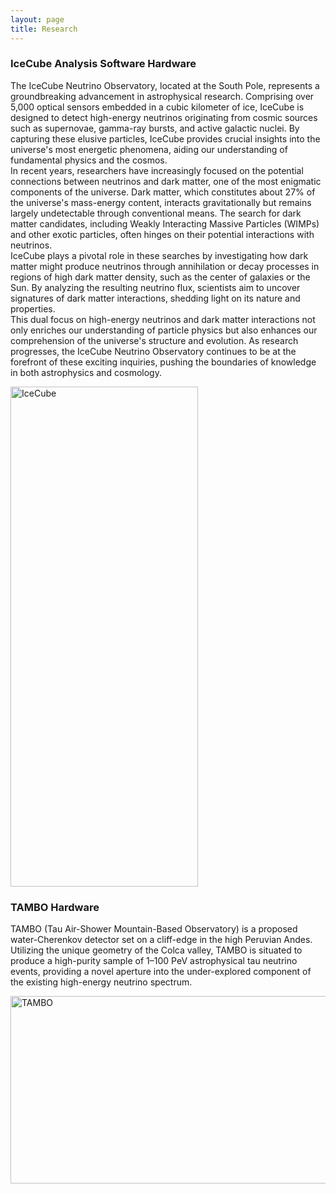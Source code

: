 ```yaml
---
layout: page
title: Research
---
```



<h3>
    <a name='IceCube'></a> IceCube
    <span class="badge badge-primary">Analysis</span>
    <span class="badge badge-primary">Software</span>
    <span class="badge badge-primary">Hardware</span>
</h3>

<p> 
The IceCube Neutrino Observatory, located at the South Pole, represents a groundbreaking advancement in astrophysical research. Comprising over 5,000 optical sensors embedded in a cubic kilometer of ice, IceCube is designed to detect high-energy neutrinos originating from cosmic sources such as supernovae, gamma-ray bursts, and active galactic nuclei. By capturing these elusive particles, IceCube provides crucial insights into the universe's most energetic phenomena, aiding our understanding of fundamental physics and the cosmos.
<br/> 
In recent years, researchers have increasingly focused on the potential connections between neutrinos and dark matter, one of the most enigmatic components of the universe. Dark matter, which constitutes about 27% of the universe's mass-energy content, interacts gravitationally but remains largely undetectable through conventional means. The search for dark matter candidates, including Weakly Interacting Massive Particles (WIMPs) and other exotic particles, often hinges on their potential interactions with neutrinos.
<br/> 
IceCube plays a pivotal role in these searches by investigating how dark matter might produce neutrinos through annihilation or decay processes in regions of high dark matter density, such as the center of galaxies or the Sun. By analyzing the resulting neutrino flux, scientists aim to uncover signatures of dark matter interactions, shedding light on its nature and properties.
<br/> 
This dual focus on high-energy neutrinos and dark matter interactions not only enriches our understanding of particle physics but also enhances our comprehension of the universe's structure and evolution. As research progresses, the IceCube Neutrino Observatory continues to be at the forefront of these exciting inquiries, pushing the boundaries of knowledge in both astrophysics and cosmology.
</p> 


<div class="media">
    <div class="media-body">
       <p class="media-heading">
           <a><img src="https://www.google.com/url?sa=i&url=https%3A%2F%2Ficecube.wisc.edu%2Fscience%2Ficecube%2F&psig=AOvVaw0vDK8AzLSUAg_9S6a9Dufy&ust=1729097394147000&source=images&cd=vfe&opi=89978449&ved=0CBQQjRxqFwoTCLDri_PrkIkDFQAAAAAdAAAAABAE" alt="IceCube" style="width:300px;height:800px;"></a>
       </p>
    </div>
</div>




<h3>
    <a name='TAMBO'></a> TAMBO
    <span class="badge badge-primary">Hardware</span>
</h3>

<p> 
TAMBO (Tau Air-Shower Mountain-Based Observatory) is a proposed water-Cherenkov detector set on a cliff-edge in the high Peruvian Andes. Utilizing the unique geometry of the Colca valley, TAMBO is situated to produce a high-purity sample of 1–100 PeV astrophysical tau neutrino events, providing a novel aperture into the under-explored component of the existing high-energy neutrino spectrum.
</p> 

<div class="media">
    <div class="media-body">
       <p class="media-heading">
           <a><img src="https://www.google.com/url?sa=i&url=https%3A%2F%2Findico.fnal.gov%2Fevent%2F63406%2Fcontributions%2F297967%2Fattachments%2F181754%2F249338%2FTAMBOTalk_RobertMihaiAmarinei.pdf&psig=AOvVaw3_fwBb4JIrOuTgyqtS8Z-m&ust=1729097268613000&source=images&cd=vfe&opi=89978449&ved=0CBQQjRxqFwoTCLCPvbXrkIkDFQAAAAAdAAAAABAS" alt="TAMBO" style="width:800px;height:300px;"></a>
       </p>
    </div>
</div>

